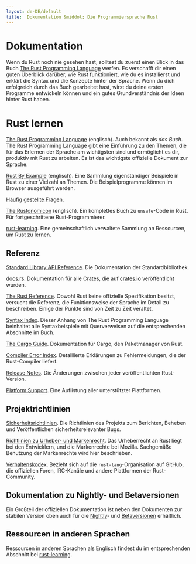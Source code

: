 ```yaml
---
layout: de-DE/default
title:  Dokumentation &middot; Die Programmiersprache Rust
---
```


# Dokumentation

Wenn du Rust noch nie gesehen hast, solltest du zuerst einen Blick in das Buch [The Rust Programming Language][book] werfen. Es verschafft dir einen guten Überblick darüber, wie Rust funktioniert, wie du es installierst und erklärt die Syntax und die Konzepte hinter der Sprache. Wenn du dich erfolgreich durch das Buch gearbeitet hast, wirst du deine ersten Programme entwickeln können und ein gutes Grundverständnis der Ideen hinter Rust haben.

# Rust lernen

[The Rust Programming Language][book] (englisch). Auch bekannt als _das Buch_. The Rust Programming Language gibt eine Einführung zu den Themen, die für das Erlernen der Sprache am wichtigsten sind und ermöglicht es dir, produktiv mit Rust zu arbeiten. Es ist das wichtigste offizielle Dokument zur Sprache.

[Rust By Example][rbe] (englisch). Eine Sammlung eigenständiger Beispiele in Rust zu einer Vielzahl an Themen. Die Beispielprogramme können im Browser ausgeführt werden.

[Häufig gestellte Fragen][faq].

[The Rustonomicon][nomicon] (englisch). Ein komplettes Buch zu `unsafe`-Code in Rust. Für fortgeschrittene Rust-Programmierer.

[rust-learning]. Eine gemeinschaftlich verwaltete Sammlung an Ressourcen, um Rust zu lernen.

[book]: https://doc.rust-lang.org/book/
[rbe]: http://rustbyexample.com
[faq]: faq.html
[nomicon]: https://doc.rust-lang.org/nomicon/
[rust-learning]: https://github.com/ctjhoa/rust-learning

## Referenz

[Standard Library API Reference][api]. Die Dokumentation der Standardbibliothek.

[docs.rs]. Dokumentation für alle Crates, die auf [crates.io] veröffentlicht wurden.

[The Rust Reference][ref]. Obwohl Rust keine offizielle Spezifikation besitzt, versucht die Referenz, die Funktionsweise der Sprache im Detail zu beschreiben. Einige der Punkte sind von Zeit zu Zeit veraltet.

[Syntax Index][syn]. Dieser Anhang von The Rust Programming Language beinhaltet alle Syntaxbeispiele mit Querverweisen auf die entsprechenden Abschnitte im Buch.

[The Cargo Guide][cargo]. Dokumentation für Cargo, den Paketmanager von Rust.

[Compiler Error Index][err]. Detaillierte Erklärungen zu Fehlermeldungen, die der Rust-Compiler liefert.

[Release Notes][release_notes]. Die Änderungen zwischen jeder veröffentlichten Rust-Version.

[Platform Support][platform_support]. Eine Auflistung aller unterstützter Plattformen.

[api]: https://doc.rust-lang.org/std/
[syn]: https://doc.rust-lang.org/book/syntax-index.html
[ref]: https://doc.rust-lang.org/reference
[cargo]: http://doc.crates.io/guide.html
[err]: https://doc.rust-lang.org/error-index.html
[release_notes]: https://github.com/rust-lang/rust/blob/stable/RELEASES.md
[docs.rs]: https://docs.rs
[crates.io]: https://crates.io
[platform_support]: https://forge.rust-lang.org/platform-support.html

## Projektrichtlinien

[Sicherheitsrichtlinien][security]. Die Richtlinien des Projekts zum Berichten, Beheben und Veröffentlichen sicherheitsrelevanter Bugs.

[Richtlinien zu Urheber- und Markenrecht][legal]. Das Urheberrecht an Rust liegt bei den Entwicklern, und die Markenrechte bei Mozilla. Sachgemäße Benutzung der Markenrechte wird hier beschrieben.

[Verhaltenskodex][coc]. Bezieht sich auf die `rust-lang`-Organisation auf GitHub, die offiziellen Foren, IRC-Kanäle und andere Plattformen der Rust-Community.

[security]: security.html
[legal]: legal.html
[coc]: https://www.rust-lang.org/conduct.html

## Dokumentation zu Nightly- und Betaversionen

Ein Großteil der offiziellen Dokumentation ist neben den Dokumenten zur stabilen Version oben auch für die [Nightly][nightly]- und [Betaversionen][beta] erhältlich.

[nightly]: https://doc.rust-lang.org/nightly/
[beta]: https://doc.rust-lang.org/beta/

## Ressourcen in anderen Sprachen

Ressourcen in anderen Sprachen als Englisch findest du im entsprechenden Abschnitt bei [rust-learning][locale].

[locale]: https://github.com/ctjhoa/rust-learning#locale-links

